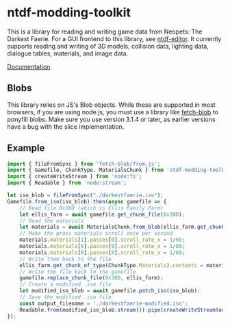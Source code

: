 # ntdf-modding-toolkit

This is a library for reading and writing game data from Neopets: The Darkest Faerie. For a GUI frontend to this library, see [ntdf-editor](https://github.com/monster860/ntdf-editor). It currently supports reading and writing of 3D models, collision data, lighting data, dialogue tables, materials, and image data.

[Documentation](https://monster860.github.io/ntdf-modding-toolkit/)

## Blobs

This library relies on JS's Blob objects. While these are supported in most browsers, if you are using node.js, you must use a library like [fetch-blob](https://www.npmjs.com/package/fetch-blob) to ponyfill blobs. Make sure you use version 3.1.4 or later, as earlier versions have a bug with the slice implementation. 

## Example

```js
import { fileFromSync } from 'fetch-blob/from.js';
import { Gamefile, ChunkType, MaterialsChunk } from 'ntdf-modding-toolkit';
import { createWriteStream } from 'node:fs';
import { Readable } from 'node:stream';

let iso_blob = fileFromSync("./darkestfaerie.iso");
Gamefile.from_iso(iso_blob).then(async gamefile => {
	// Read file 0x38D (which is Ellis Family Farm)
	let ellis_farm = await gamefile.get_chunk_file(0x38D);
	// Read the materials
	let materials = await MaterialsChunk.from_blob(ellis_farm.get_chunk_of_type(ChunkType.Materials).contents);
	// Make the grass materials scroll once per second
	materials.materials[1].passes[0].scroll_rate_x = 1/60;
	materials.materials[6].passes[0].scroll_rate_x = 1/60;
	materials.materials[8].passes[0].scroll_rate_x = 1/60;
	// Write them back to the file
	ellis_farm.get_chunk_of_type(ChunkType.Materials).contents = materials.to_blob();
	// Write the file back to the gamefile
	gamefile.replace_chunk_file(0x38D, ellis_farm);
	// Create a modified .iso file
	let modified_iso_blob = await gamefile.patch_iso(iso_blob);
	// Save the modified .iso file
	const output_filename = './darkestfaerie-modified.iso';
	Readable.from(modified_iso_blob.stream()).pipe(createWriteStream(output_filename))
});

```
